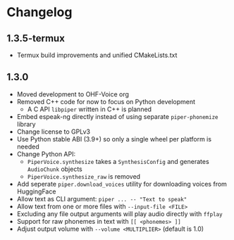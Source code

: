 # Changelog

## 1.3.5-termux

- Termux build improvements and unified CMakeLists.txt

## 1.3.0

- Moved development to OHF-Voice org
- Removed C++ code for now to focus on Python development
    - A C API `libpiper` written in C++ is planned
- Embed espeak-ng directly instead of using separate `piper-phonemize` library
- Change license to GPLv3
- Use Python stable ABI (3.9+) so only a single wheel per platform is needed
- Change Python API:
    - `PiperVoice.synthesize` takes a `SynthesisConfig` and generates `AudioChunk` objects
    - `PiperVoice.synthesize_raw` is removed
- Add seperate `piper.download_voices` utility for downloading voices from HuggingFace
- Allow text as CLI argument: `piper ... -- "Text to speak"`
- Allow text from one or more files with `--input-file <FILE>`
- Excluding any file output arguments will play audio directly with `ffplay`
- Support for raw phonemes in text with `[[ <phonemes> ]]`
- Adjust output volume with `--volume <MULTIPLIER>` (default is 1.0)